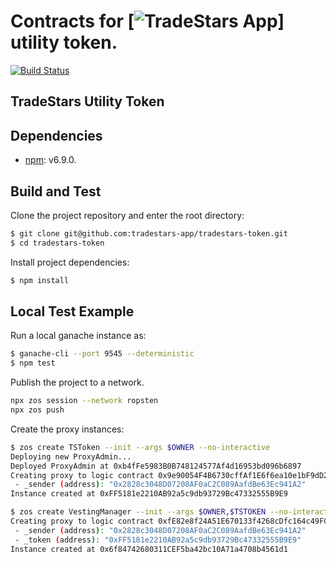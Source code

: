# Contracts for [![TradeStars App](https://tradestars.app)] utility token.

[![Build Status](https://travis-ci.com/tradestars-app/tradestars-token.svg?branch=master)](https://travis-ci.com/tradestars-app/tradestars-token)

## TradeStars Utility Token

## Dependencies
- [npm](https://www.npmjs.com/): v6.9.0.

## Build and Test
Clone the project repository and enter the root directory:

```bash
$ git clone git@github.com:tradestars-app/tradestars-token.git
$ cd tradestars-token
```

Install project dependencies:

```bash
$ npm install
```

## Local Test Example

Run a local ganache instance as:

```bash
$ ganache-cli --port 9545 --deterministic
$ npm test
```

Publish the project to a network.

```bash
npx zos session --network ropsten
npx zos push
```

Create the proxy instances:

```bash
$ zos create TSToken --init --args $OWNER --no-interactive
Deploying new ProxyAdmin...
Deployed ProxyAdmin at 0xb4fFe5983B0B748124577Af4d16953bd096b6897
Creating proxy to logic contract 0x9e90054F4B6730cffAf1E6f6ea10e1bF9dD26dbb and initializing by calling initialize with:
 - _sender (address): "0x2828c3048D07208AF0aC2C089AafdBe63Ec941A2"
Instance created at 0xFF5181e2210AB92a5c9db93729Bc47332555B9E9
```
```bash
$ zos create VestingManager --init --args $OWNER,$TSTOKEN --no-interactive
Creating proxy to logic contract 0xfE82e8f24A51E670133f4268cDfc164c49FC3b37 and initializing by calling initialize with:
 - _sender (address): "0x2828c3048D07208AF0aC2C089AafdBe63Ec941A2"
 - _token (address): "0xFF5181e2210AB92a5c9db93729Bc47332555B9E9"
Instance created at 0x6f84742680311CEF5ba42bc10A71a4708b4561d1
```
